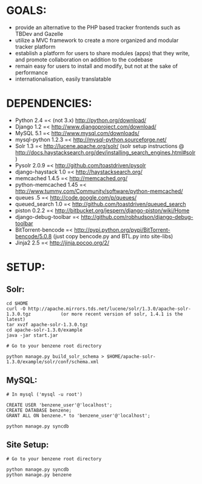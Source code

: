 # GOALS:

* provide an alternative to the PHP based tracker frontends such as TBDev and Gazelle
* utilize a MVC framework to create a more organized and modular tracker platform
* establish a platform for users to share modules (apps) that they write, and promote collaboration on addition to the codebase
* remain easy for users to install and modify, but not at the sake of performance
* internationalisation, easily translatable

# DEPENDENCIES:

* Python 2.4 =< (not 3.x) 	http://python.org/download/
* Django 1.2 =< 		http://www.djangoproject.com/download/
* MySQL 5.1 =< 			http://www.mysql.com/downloads/
* mysql-python 1.2.3 =< 	http://mysql-python.sourceforge.net/
* Solr 1.3 =< 			http://lucene.apache.org/solr/ (solr setup instructions @ http://docs.haystacksearch.org/dev/installing_search_engines.html#solr )
* Pysolr 2.0.9 =<		http://github.com/toastdriven/pysolr
* django-haystack 1.0 =< 	http://haystacksearch.org/
* memcached 1.4.5 =<  		http://memcached.org/
* python-memcached 1.45 =<	http://www.tummy.com/Community/software/python-memcached/
* queues .5 =<			http://code.google.com/p/queues/
* queued_search 1.0 =<		http://github.com/toastdriven/queued_search
* piston 0.2.2 =<		http://bitbucket.org/jespern/django-piston/wiki/Home
* django-debug-toolbar =<	http://github.com/robhudson/django-debug-toolbar
* BitTorrent-bencode =< 	http://pypi.python.org/pypi/BitTorrent-bencode/5.0.8 (just copy bencode.py and BTL.py into site-libs)
* Jinja2 2.5 =<			http://jinja.pocoo.org/2/

# SETUP:

## Solr:

	cd $HOME
	curl -O http://apache.mirrors.tds.net/lucene/solr/1.3.0/apache-solr-1.3.0.tgz           (or more recent version of solr, 1.4.1 is the latest)
	tar xvzf apache-solr-1.3.0.tgz
	cd apache-solr-1.3.0/example
	java -jar start.jar

	# Go to your benzene root directory

	python manage.py build_solr_schema > $HOME/apache-solr-1.3.0/example/solr/conf/schema.xml

## MySQL:

	# In mysql ('mysql -u root')

	CREATE USER 'benzene_user'@'localhost';
	CREATE DATABASE benzene;
	GRANT ALL ON benzene.* to 'benzene_user'@'localhost';

	python manage.py syncdb

## Site Setup:

	# Go to your benzene root directory
	
	python manage.py syncdb
	python manage.py benzene

